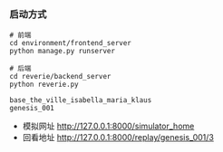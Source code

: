 
### 启动方式
```
# 前端
cd environment/frontend_server
python manage.py runserver

# 后端
cd reverie/backend_server
python reverie.py

base_the_ville_isabella_maria_klaus
genesis_001

```

- 模拟网址 http://127.0.0.1:8000/simulator_home
- 回看地址 http://127.0.0.1:8000/replay/genesis_001/3
